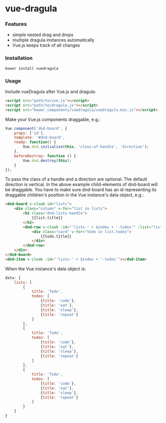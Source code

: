 # vue-dragula
### Features
- simple nested drag and drops
- multiple dragula instances automatically
- Vue.js keeps track of all changes


### Installation
```
bower install vuedragula
```
### Usage
Include vueDragula after Vue.js and dragula:
```html
<script src="path/to/vue.js"></script>
<script src="path/to/dragula.js"></script>
<script src="bower_components/vuedragula/vuedragula.min.js"></script>
```
Make your Vue.js components draggable, e.g.:
```javascript
Vue.component('dnd-board', {
    props: ['id'],
    template: '#dnd-board',
    ready: function() {
        Vue.dnd.initialize(this, 'class-of-handle', 'direction');
    },
    beforeDestroy: function () {
        Vue.dnd.destroy(this);
    }
});
```
To pass the class of a handle and a direction are optional. The default direction is vertical. In the above example child-elements of dnd-board will be draggable. 
You have to make sure dnd-board has an id representing its draggable children's position in the Vue instance's data object, e.g.:
```html
<dnd-board v-cloak id="lists">
    <div class="column" v-for="list in lists">
        <h2 class="dnd-lists-handle">
            {{list.title}}
        </h2>
        <dnd-row v-cloak :id="'lists-' + $index + '-todos'" :list="list">
            <div class="card" v-for="todo in list.todos">
                {{todo.title}}
            </div>
        </dnd-row>
    </div>
</dnd-board>
<dnd-item v-cloak :id="'lists-' + $index + '-todos'"></dnd-item>
```
When the Vue instance's data object is:
```javascript
data: {
    lists: [
        {
            title: 'Todo',
            todos: [
                {title: 'code'},
                {title: 'eat'},
                {title: 'sleep'},
                {title: 'repeat'}
            ]
        },
        {
            title: 'Todo',
            todos: [
                {title: 'code'},
                {title: 'eat'},
                {title: 'sleep'},
                {title: 'repeat'}
            ]
        },
        {
            title: 'Todo',
            todos: [
                {title: 'code'},
                {title: 'eat'},
                {title: 'sleep'},
                {title: 'repeat'}
            ]
        }
    ]
}
```